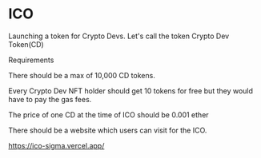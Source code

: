 # ICO

Launching a token for Crypto Devs. Let's call the token Crypto Dev Token(CD)

Requirements

There should be a max of 10,000 CD tokens.

Every Crypto Dev NFT holder should get 10 tokens for free but they would have to pay the gas fees.

The price of one CD at the time of ICO should be 0.001 ether

There should be a website which users can visit for the ICO. 

https://ico-sigma.vercel.app/
